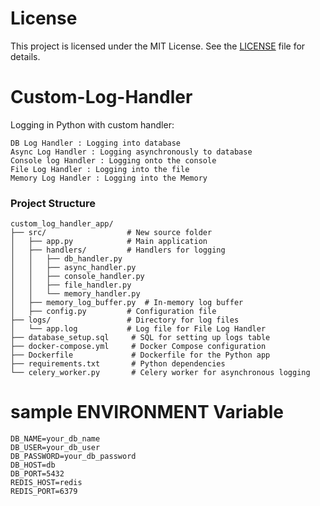 # License
This project is licensed under the MIT License. See the [LICENSE](https://github.com/Aditya-1998k/Custom-Log-Handler/blob/main/LICENSE) file for details.

# Custom-Log-Handler
Logging in Python with custom handler:
```
DB Log Handler : Logging into database
Async Log Handler : Logging asynchronously to database
Console log Handler : Logging onto the console
File Log Handler : Logging into the file
Memory Log Handler : Logging into the Memory
```

### Project Structure
```
custom_log_handler_app/
├── src/                  # New source folder
│   ├── app.py            # Main application
│   ├── handlers/         # Handlers for logging
│   │   ├── db_handler.py
│   │   ├── async_handler.py
│   │   ├── console_handler.py
│   │   ├── file_handler.py
│   │   └── memory_handler.py
│   ├── memory_log_buffer.py  # In-memory log buffer
│   ├── config.py         # Configuration file
├── logs/                 # Directory for log files
│   └── app.log           # Log file for File Log Handler
├── database_setup.sql     # SQL for setting up logs table
├── docker-compose.yml     # Docker Compose configuration
├── Dockerfile             # Dockerfile for the Python app
├── requirements.txt       # Python dependencies
└── celery_worker.py       # Celery worker for asynchronous logging
```

# sample ENVIRONMENT Variable
```
DB_NAME=your_db_name
DB_USER=your_db_user
DB_PASSWORD=your_db_password
DB_HOST=db
DB_PORT=5432
REDIS_HOST=redis
REDIS_PORT=6379
```
